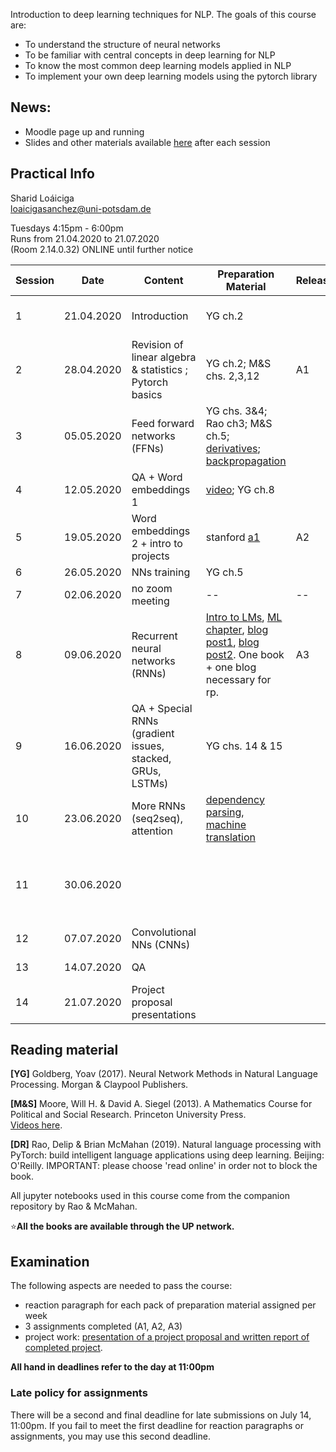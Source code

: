 
Introduction to deep learning techniques for NLP. The goals of this course are:  

- To understand the structure of neural networks  
- To be familiar with central concepts in deep learning for NLP  
- To know the most common deep learning models applied in NLP  
- To implement your own deep learning models using the pytorch library  

## News: 

- Moodle page up and running  
- Slides and other materials available [here](https://github.com/compling-potsdam/sose20-deep-nlp/tree/master/docs/materials) after each session 

## Practical Info

Sharid Loáiciga  
<loaicigasanchez@uni-potsdam.de>  

Tuesdays 4:15pm - 6:00pm  
Runs from 21.04.2020 to 21.07.2020  
(Room 2.14.0.32) ONLINE until further notice  


| Session  | Date  | Content  | Preparation Material  | Release | Due    | 
|---|---|---|---|---|---|
| 1  | 21.04.2020  | Introduction  |   YG ch.2       |       |  reaction paragraph not required    |
| 2  | 28.04.2020  | Revision of linear algebra & statistics ; Pytorch basics | YG ch.2; M&S chs. 2,3,12  | A1  | rp + set up |
| 3  | 05.05.2020  | Feed forward networks (FFNs)   |  YG chs. 3&4; Rao ch3; M&S ch.5; [derivatives](http://cs231n.stanford.edu/handouts/derivatives.pdf); [backpropagation](http://colah.github.io/posts/2015-08-Backprop/) |   | rp  |
| 4  | 12.05.2020 | QA + Word embeddings 1 | [video](https://www.youtube.com/watch?v=kEMJRjEdNzM); YG ch.8  |  | rp + A1  |
| 5  | 19.05.2020 |   Word embeddings 2 + intro to projects   | stanford [a1](http://web.stanford.edu/class/cs224n/assignments/a1.zip)   | A2  |---|
| 6  |  26.05.2020 | NNs training                   | YG ch.5  |               |  rp |
| 7  |  02.06.2020 | no zoom meeting   | --  |   --   |  A2   |
| 8  |  09.06.2020 | Recurrent neural networks (RNNs)   | [Intro to LMs](https://web.stanford.edu/~jurafsky/slp3/3.pdf), [ML chapter](http://www.deeplearningbook.org/contents/rnn.html), [blog post1](http://karpathy.github.io/2015/05/21/rnn-effectiveness/), [blog post2](http://norvig.com/chomsky.html). One book + one blog necessary for rp. | A3  | rp | 
| 9  |  16.06.2020    | QA + Special RNNs (gradient issues, stacked, GRUs, LSTMs) |  YG chs. 14 & 15  |   | rp  |
| 10  | 23.06.2020 | More RNNs (seq2seq), attention          |  [dependency parsing](https://www.youtube.com/watch?v=nC9_RfjYwqA&t=1918s), [machine translation](https://www.youtube.com/watch?v=IxQtK2SjWWM)  |     |rp   |
| 11  | 30.06.2020  |  |   |   | A3 + rp + group contracts (03.07.20) + pick project topic |
| 12  | 07.07.2020  | Convolutional NNs (CNNs)  |   |   |rp    |
| 13  | 14.07.2020  | QA  |   |   | any late assignments  |
| 14  | 21.07.2020  | Project proposal presentations  |   |   |   |


## Reading material 

**\[YG\]** Goldberg, Yoav (2017).  Neural Network Methods in Natural Language Processing. Morgan & Claypool Publishers.

**\[M&S\]** Moore, Will H. & David A. Siegel (2013). A Mathematics Course for Political and Social Research. Princeton University Press.  
[Videos here](https://www.youtube.com/channel/UCrA2SLUKnV6yjdgIfDwFeGg/playlists).

**\[DR\]** Rao, Delip & Brian McMahan (2019). Natural language processing with PyTorch: build intelligent language applications using deep learning. Beijing: O'Reilly.  IMPORTANT: please choose 'read online' in order not to block the book. 

All jupyter notebooks used in this course come from the companion repository by Rao & McMahan.

⭐️**All the books are available through the UP network.**

## Examination  

The following aspects are needed to pass the course:  

 - reaction paragraph for each pack of preparation material assigned per week
 - 3 assignments completed (A1, A2, A3)
 - project work: [presentation of a project proposal and written report of completed project](https://compling-potsdam.github.io/sose20-deep-nlp/final_project/instructions). 

**All hand in deadlines refer to the day at 11:00pm**

### Late policy for assignments 

There will be a second and final deadline for late submissions on July 14, 11:00pm. If you fail to meet the first deadline for reaction paragraphs or assignments, you may use this second deadline. 


